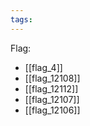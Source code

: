 ```yaml
---
tags:
---
```

Flag:
- [[flag_4]]
- [[flag_12108]]
- [[flag_12112]]
- [[flag_12107]]
- [[flag_12106]]
